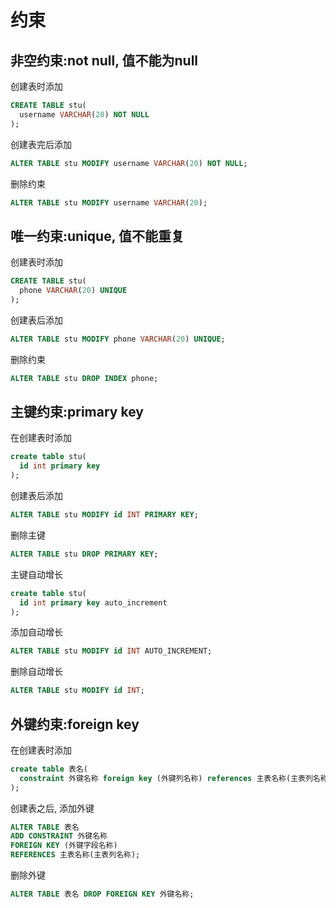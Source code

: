 # 约束
## 非空约束:not null, 值不能为null
创建表时添加
```sql
CREATE TABLE stu(
  username VARCHAR(20) NOT NULL
);
```
创建表完后添加
```sql
ALTER TABLE stu MODIFY username VARCHAR(20) NOT NULL;
```
删除约束
```sql
ALTER TABLE stu MODIFY username VARCHAR(20);
```
## 唯一约束:unique, 值不能重复
创建表时添加
```sql
CREATE TABLE stu(
  phone VARCHAR(20) UNIQUE
);
```
创建表后添加
```sql
ALTER TABLE stu MODIFY phone VARCHAR(20) UNIQUE;
```
删除约束
```sql
ALTER TABLE stu DROP INDEX phone;
```
## 主键约束:primary key
在创建表时添加
```sql
create table stu(
  id int primary key
);
```
创建表后添加
```sql
ALTER TABLE stu MODIFY id INT PRIMARY KEY;
```
删除主键
```sql
ALTER TABLE stu DROP PRIMARY KEY;
```
主键自动增长
```sql
create table stu(
  id int primary key auto_increment
);
```
添加自动增长
```sql
ALTER TABLE stu MODIFY id INT AUTO_INCREMENT;
```
删除自动增长
```sql
ALTER TABLE stu MODIFY id INT;
```
## 外键约束:foreign key
在创建表时添加
```sql
create table 表名(
  constraint 外键名称 foreign key (外键列名称) references 主表名称(主表列名称)
);
```
创建表之后, 添加外键
```sql
ALTER TABLE 表名 
ADD CONSTRAINT 外键名称 
FOREIGN KEY (外键字段名称) 
REFERENCES 主表名称(主表列名称);
```
删除外键
```sql
ALTER TABLE 表名 DROP FOREIGN KEY 外键名称;
```
